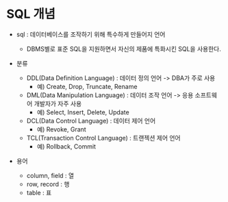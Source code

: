 # SQL 개념

- sql : 데이터베이스를 조작하기 위해 특수하게 만들어지 언어
  - DBMS별로 표준 SQL을 지원하면서 자신의 제품에 특화시킨 SQL을 사용한다.



- 분류
  - DDL(Data Definition Language) : 데이터 정의 언어 -> DBA가 주로 사용
    - 예) Create, Drop, Truncate, Rename
  - DML(Data Manipulation Language) : 데이터 조작 언어 -> 응용 소프트웨어 개발자가 자주 사용
    - 예) Select, Insert, Delete, Update
  - DCL(Data Control Language) : 데이터 제어 언어
    - 예) Revoke, Grant
  - TCL(Transaction Control Language) : 트랜젝션 제어 언어
    - 예) Rollback, Commit



- 용어
  - column, field : 열
  - row, record : 행
  - table : 표